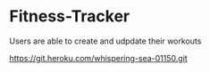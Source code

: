 # Fitness-Tracker
Users are able to create and udpdate their workouts

https://git.heroku.com/whispering-sea-01150.git
